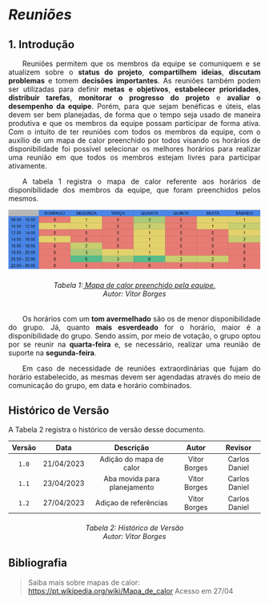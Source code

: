 # ***Reuniões***

## **1. Introdução**
<p align="justify">
&emsp;&emsp;Reuniões permitem que os membros da equipe se comuniquem e se atualizem sobre o <b>status do projeto</b>, <b>compartilhem ideias</b>, <b>discutam problemas</b> e tomem <b>decisões importantes</b>. As reuniões também podem ser utilizadas para definir <b>metas e objetivos</b>, <b>estabelecer prioridades</b>, <b>distribuir tarefas</b>, <b>monitorar o progresso do projeto</b> e <b>avaliar o desempenho da equipe</b>. Porém, para que sejam benéficas e úteis, elas devem ser bem planejadas, de forma que o tempo seja usado de maneira produtiva e que os membros da equipe possam participar de forma ativa.
Com o intuito de ter reuniões com todos os membros da equipe, com o auxílio de um mapa de calor preenchido por todos visando os horários de disponibilidade foi possível selecionar os melhores horários para realizar uma reunião em que todos os membros estejam livres para participar ativamente.
</p>
<p align="justify">
&emsp;&emsp;A tabela 1 registra o mapa de calor referente aos horários de disponibilidade dos membros da equipe, que foram preenchidos pelos mesmos.
</p>

![Mapa de Calor](../assets/heatmap.png)
<h6 align = "center"> Tabela 1:<a href="https://pt.wikipedia.org/wiki/Mapa_de_calor"> Mapa de calor preenchido pela equipe.</a>
<br> Autor: Vitor Borges</h6>

<p align="justify">
&emsp;&emsp;Os horários com um <b>tom avermelhado</b> são os de menor disponibilidade do grupo. Já, quanto <b>mais esverdeado</b> for o horário, maior é a disponibilidade do grupo. Sendo assim, por meio de votação, o grupo optou por se reunir na <b>quarta-feira</b> e, se necessário, realizar uma reunião de suporte na <b>segunda-feira</b>. 
</p>
<p align="justify">
&emsp;&emsp;Em caso de necessidade de reuniões extraordinárias que fujam do horário estabelecido, as mesmas devem ser agendadas através do meio de comunicação do grupo, em data e horário combinados.
</p>

## **Histórico de Versão**
<p align="justify">
A Tabela 2 registra o histórico de versão desse documento.
</p>

| Versão | Data  |            Descrição             |     Autor      |    Revisor    |
|:------:|:-----:|:--------------------------------:|:--------------:|:-------------:|
| `1.0`  | 21/04/2023 | Adição do mapa de calor | Vitor Borges | Carlos Daniel |
| `1.1`  | 23/04/2023 | Aba movida para planejamento     | Vitor Borges | Carlos Daniel | 
| `1.2`  | 27/04/2023 | Adiçao de referências            | Vitor Borges | Carlos Daniel |

<h6 align = "center"> Tabela 2: Histórico de Versão
<br> Autor: Vitor Borges </h6>

## **Bibliografia**
> Saiba mais sobre mapas de calor: <https://pt.wikipedia.org/wiki/Mapa_de_calor> Acesso em 27/04
